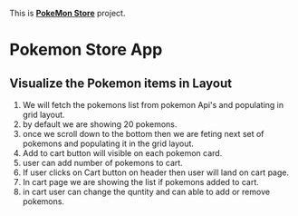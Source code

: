 This is [**PokeMon Store**](https://github.com/ims7inc/pokemon-grid) project.

# Pokemon Store App

## Visualize the Pokemon items in Layout

1. We will fetch the pokemons list from pokemon Api's and populating in grid layout.
2. by default we are showing 20 pokemons.
3. once we scroll down to the bottom then we are feting next set of pokemons and populating it in the grid layout.
4. Add to cart button will visible on each pokemon card.
5. user can add number of pokemons to cart.
6. If user clicks on Cart button on header then user will land on cart page.
7. In cart page we are showing the list if pokemons added to cart.
8. in cart user can change the quntity and can able to add or remove pokemons.
